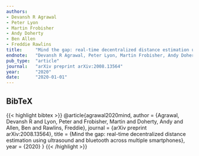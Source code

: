 ```yaml
---
authors:
- Devansh R Agrawal
- Peter Lyon
- Martin Frobisher
- Andy Doherty
- Ben Allen
- Freddie Rawlins
title:     "Mind the gap: real-time decentralized distance estimation using ultrasound and bluetooth across multiple smartphones"
endnote:   "Devansh R Agrawal, Peter Lyon, Martin Frobisher, Andy Doherty, Ben Allen, and Freddie Rawlins. <b>Mind the gap: real-time decentralized distance estimation using ultrasound and bluetooth across multiple smartphones</b>. <i>arXiv preprint arXiv:2008.13564</i>, 2020."
pub_type:  "article"
journal:   "arXiv preprint arXiv:2008.13564"
year:      "2020"
date:      "2020-01-01"
---
```



## BibTeX
{{< highlight bibtex >}}
@article{agrawal2020mind,
    author  = {Agrawal, Devansh R and Lyon, Peter and Frobisher, Martin and Doherty, Andy and Allen, Ben and Rawlins, Freddie},
    journal = {arXiv preprint arXiv:2008.13564},
    title   = {Mind the gap: real-time decentralized distance estimation using ultrasound and bluetooth across multiple smartphones},
    year    = {2020}
}
{{< /highlight >}}
